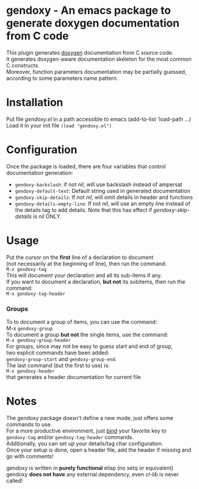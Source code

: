 # gendoxy - An emacs package to generate doxygen documentation from C code
This plugin generates [doxygen](http://doxygen.org ) documentation from C source code.  
It generates doxygen-aware documentation skeleton for the most common C constructs.  
Moreover, function parameters documentation may be partially guessed,  
according to some parameters name pattern.

# Installation
Put file _gendoxy.el_ in a path accessible to emacs (add-to-list 'load-path ...)  
Load it in your init file `(load "gendoxy.el")`

# Configuration
Once the package is loaded, there are four variables that control documentation generation:
* `gendoxy-backslash`: if not _nil_, will use backslash instead of ampersat
* `gendoxy-default-text`: Default string used in generated documentation
* `gendoxy-skip-details`: If not _nil_, will omit details in header and functions
* `gendoxy-details-empty-line`: If not _nil_, will use an empty line instead of
the details tag to add details. Note that this has effect if _gendoxy-skip-details_ is _nil_ ONLY.

# Usage
Put the cursor on the **first** line of a declaration to document  
(not necessarily at the beginning of line), then run the command:  
`M-x gendoxy-tag`  
This will document your declaration and all its sub-items if any.  
If you want to document a declaration, __but not__ its subitems, then run the command:  
`M-x gendoxy-tag-header`

### Groups
To to document a group of items, you can use the command:  
M-x `gendoxy-group`  
To document a group __but not__ the single items, use the command:  
`M-x gendoxy-group-header`  
For groups, since may not be easy to guess start and end of group,  
two explicit commands have been added:  
`gendoxy-group-start` and `gendoxy-group-end`.  
The last command (but the first to use) is:  
`M-x gendoxy-header`  
that generates a header documentation for current file  

# Notes
The gendoxy package doesn't define a new mode, just offers some commands to use.  
For a more productive environment, just [bind](https://www.gnu.org/software/emacs/manual/html_node/emacs/Key-Bindings.html) your favorite key to  
`gendoxy-tag` and/or `gendoxy-tag-header` commands.  
Additionally, you can set up your details/tag char configuration.  
Once your setup is done, open a header file, add the header if missing and go with comments!

gendoxy is written in **purely functional** elisp (no setq or equivalent)  
gendoxy **does not have** any external dependency, even _cl-lib_ is never called!
